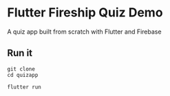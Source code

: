 # Flutter Fireship Quiz Demo

A quiz app built from scratch with Flutter and Firebase

## Run it

```
git clone
cd quizapp

flutter run
```
